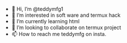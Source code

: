 - 👋 Hi, I’m @teddymfg1
- 👀 I’m interested in soft ware and termux hack
- 🌱 I’m currently learning html
- 💞️ I’m looking to collaborate on termux project
- 📫 How to reach me teddymfg on insta.

<!---
teddymfg1/teddymfg1 is a ✨ special ✨ repository because its `README.md` (this file) appears on your GitHub profile.
You can click the Preview link to take a look at your changes.
--->
